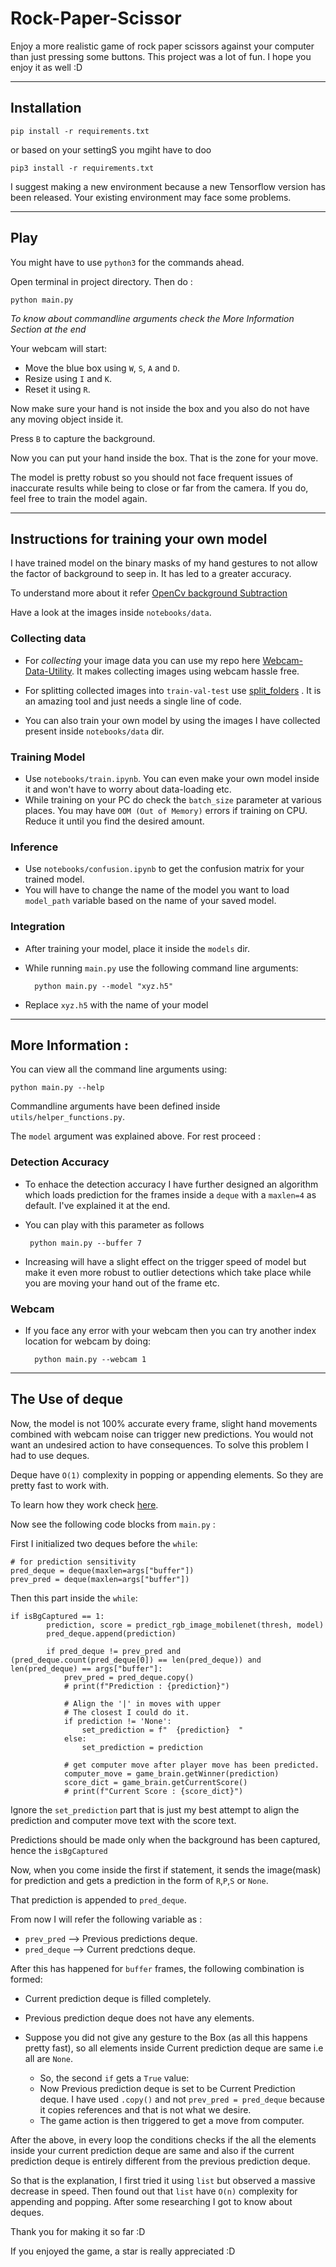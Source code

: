# Rock-Paper-Scissor

Enjoy a more realistic game of rock paper scissors against your computer than just pressing some buttons. This project was a lot of fun. I hope you enjoy it as well :D

---

## Installation

    pip install -r requirements.txt

or based on your settingS you mgiht have to doo

    pip3 install -r requirements.txt

I suggest making a new environment because a new Tensorflow version has been released. Your existing environment may face some problems.

---

## Play

You might have to use `python3` for the commands ahead.

Open terminal in project directory. Then do :

    python main.py

_To know about commandline arguments check the More Information Section at the end_

Your webcam will start:

 - Move the blue box using `W`, `S`, `A` and `D`.
 - Resize using `I` and `K`.
 - Reset it using `R`.

Now make sure your hand is not inside the box and you also do not have any moving object inside it.

Press `B` to capture the background.

Now you can put your hand inside the box. That is the zone for your move.

The model is pretty robust so you should not face frequent issues of inaccurate results while being to close or far from the camera. If you do, feel free to train the model again.

---

## Instructions for training your own model

I have trained model on the binary masks of my hand gestures to not allow the factor of background to seep in. It has led to a greater accuracy.  

To understand more about it refer [OpenCv background Subtraction]((https://docs.opencv.org/3.4/d1/dc5/tutorial_background_subtraction.html#:~:text=OpenCV%3A%20How%20to%20Use%20Background%20Subtraction%20Methods&text=Background%20subtraction%20(BS)%20is%20a,scene)%20by%20using%20static%20cameras.)

Have a look at the images inside `notebooks/data`.

### Collecting data

 - For _collecting_ your image data you can use my repo here [Webcam-Data-Utility](https://github.com/janmejai2002/Webcam-Data-Utility). It makes collecting images using webcam hassle free.

 - For splitting collected images into `train-val-test` use [split_folders](https://pypi.org/project/split-folders/) .  It is an amazing tool and just needs a single line of code.
 - You can also train your own model by using the images I have collected present inside `notebooks/data` dir.

### Training Model

 - Use `notebooks/train.ipynb`. You can even make your own model inside it and won't have to worry about data-loading etc.
 - While training on your PC do check the `batch_size` parameter at various places. You may have `OOM (Out of Memory)` errors if training on CPU. Reduce it until you find the desired amount.

### Inference

- Use `notebooks/confusion.ipynb` to get the confusion matrix for your trained model.
- You will have to change the name of the model you want to load `model_path` variable based on the name of your saved model.

### Integration
- After training your model, place it inside the `models` dir.

- While running `main.py` use the following command line arguments:


        python main.py --model "xyz.h5"

 - Replace `xyz.h5` with the name of your model

---

## More Information :

You can view all the command line arguments using:

    python main.py --help

Commandline arguments have been defined inside `utils/helper_functions.py`.

The `model` argument was explained above. For rest proceed :

### Detection Accuracy

 - To enhace the detection accuracy I have further designed an algorithm which loads prediction for the frames inside a `deque` with a `maxlen=4` as default. I've explained it at the end.

 - You can play with this parameter as follows

        python main.py --buffer 7

 - Increasing will have a slight effect on the trigger speed of model but make it even more robust to outlier detections which take place while you are moving your hand out of the frame etc.


### Webcam

- If you face any error with your webcam then you can try another index location for webcam by doing:
  
        python main.py --webcam 1

---

## The Use of deque


Now, the model is not 100% accurate every frame, slight hand movements combined with webcam noise can trigger new predictions. You would not want an undesired action to have consequences. To solve this problem I had to use deques.

Deque have `O(1)` complexity in popping or appending elements. So they are pretty fast to work with.


To learn how they work check [here](https://docs.python.org/3/library/collections.html#collections.deque).



Now see the following code blocks from `main.py` :

First I initialized two deques before the `while`:

    # for prediction sensitivity
    pred_deque = deque(maxlen=args["buffer"])
    prev_pred = deque(maxlen=args["buffer"])


Then this part inside the `while`:


    if isBgCaptured == 1:
            prediction, score = predict_rgb_image_mobilenet(thresh, model)
            pred_deque.append(prediction)

            if pred_deque != prev_pred and (pred_deque.count(pred_deque[0]) == len(pred_deque)) and len(pred_deque) == args["buffer"]:
                prev_pred = pred_deque.copy()
                # print(f"Prediction : {prediction}")

                # Align the '|' in moves with upper
                # The closest I could do it.
                if prediction != 'None':
                    set_prediction = f"  {prediction}  "
                else:
                    set_prediction = prediction

                # get computer move after player move has been predicted.
                computer_move = game_brain.getWinner(prediction)
                score_dict = game_brain.getCurrentScore()
                # print(f"Current Score : {score_dict}")


Ignore the `set_prediction` part that is just my best attempt to align the prediction and computer move text with the score text.

Predictions should be made only when the background has been captured, hence the `isBgCaptured`

Now, when you come inside the first if statement, it sends the image(mask) for prediction and gets a prediction in the form of `R`,`P`,`S` or `None`.

That prediction is appended to `pred_deque`.

From now I will refer the following variable as :

- `prev_pred` --> Previous predictions deque.
- `pred_deque` --> Current predctions deque.


After this has happened for `buffer` frames, the following combination is formed:
-  Current prediction deque is filled completely.
-  Previous prediction deque does not have any elements.
-  Suppose you did not give any gesture to the Box (as all this happens pretty fast), so all elements inside Current prediction deque are same i.e all are `None`.

    - So, the second `if` gets a `True` value:
    - Now Previous prediction deque is set to be Current Prediction deque. I have used `.copy()` and not `prev_pred = pred_deque` because it copies references and that is not what we desire.
    - The game action is then triggered to get a move from computer.

After the above, in every loop the conditions checks if the all the elements inside your current prediction deque are same and also if the current prediction deque is entirely different from the previous prediction deque.

So that is the explanation, I first tried it using `list` but observed a massive decrease in speed. Then found out that `list` have `O(n)` complexity for appending and popping. After some researching I got to know about deques.



Thank you for making it so far :D

If you enjoyed the game, a star is really appreciated :D